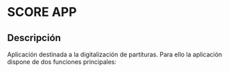 # SCORE APP
## Descripción
Aplicación destinada a la digitalización de partituras. Para ello la aplicación dispone de dos funciones principales:
